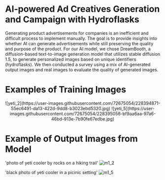 # AI-powered Ad Creatives Generation and Campaign with Hydroflasks

Generating product advertisements for companies is an inefficient and difficult process to implement manually. The goal is to provide insights into whether AI can generate advertisements while still preserving the quality and purpose of the product. For our AI model, we chose DreamBooth, a diffusion-based text-to-image generation model that utilizes stable diffusion 1.5, to generate personalized images based on unique identifiers (hydroflasks). We then conducted a survey using a mix of AI-generated output images and real images to evaluate the quality of generated images. 

# Examples of Training Images 
<p align = "center">
![yeti_2](https://user-images.githubusercontent.com/72675054/228394871-55ec6491-da13-422d-9dd8-b3023ebd5320.jpg)
![yeti_5](https://user-images.githubusercontent.com/72675054/228395056-bf9aa6aa-97a6-46bd-913e-7b90fe67edbe.jpg)
</p>

# Example of Output Images from Model 
'photo of yeti cooler by rocks on a hiking trail'
![m1_2](https://user-images.githubusercontent.com/72675054/228395117-f7c1f28c-2426-43a7-ab62-6311bbb27b6f.png)

'black photo of yeti cooler in a picinic setting'
![m1_5](https://user-images.githubusercontent.com/72675054/228395127-b1059467-fb03-4c5a-b9d1-022ee521a3ec.png)
